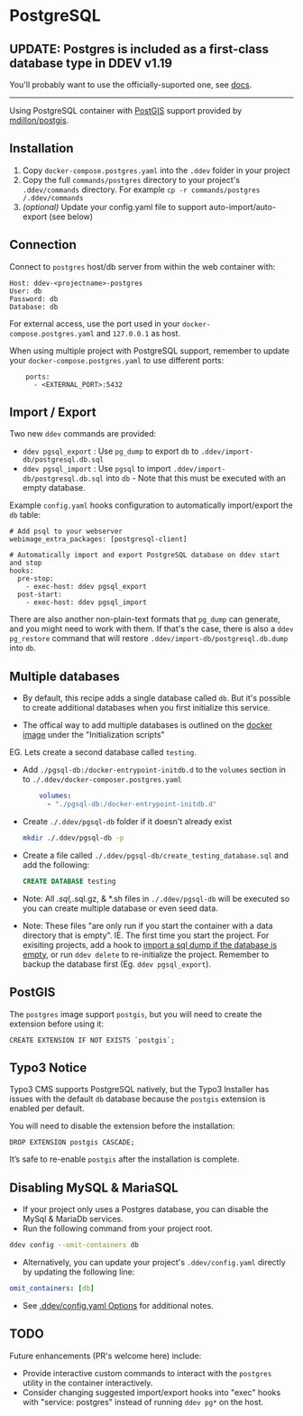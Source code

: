# PostgreSQL

## UPDATE: Postgres is included as a first-class database type in DDEV v1.19 

You'll probably want to use the officially-suported one, see [docs](https://ddev.readthedocs.io/en/latest/users/topics/database_management/).


--------------------------------------------------------------------------------

Using PostgreSQL container with [PostGIS](https://postgis.net/) support provided by [mdillon/postgis](https://hub.docker.com/r/mdillon/postgis).

## Installation

1. Copy `docker-compose.postgres.yaml` into the `.ddev` folder in your project
2. Copy the full `commands/postgres` directory to your project's `.ddev/commands` directory. For example `cp -r commands/postgres /.ddev/commands`
3. *(optional)* Update your config.yaml file to support auto-import/auto-export (see below)

## Connection

Connect to `postgres` host/db server from within the web container with:

```
Host: ddev-<projectname>-postgres
User: db
Password: db
Database: db
```

For external access, use the port used in your `docker-compose.postgres.yaml` and `127.0.0.1` as host.

When using multiple project with PostgreSQL support, remember to update your `docker-compose.postgres.yaml` to use different ports:

```
    ports:
      - <EXTERNAL_PORT>:5432
```

## Import / Export

Two new `ddev` commands are provided:

* `ddev pgsql_export` : Use `pg_dump` to export `db` to `.ddev/import-db/postgresql.db.sql`
* `ddev pgsql_import` : Use `pgsql` to import `.ddev/import-db/postgresql.db.sql` into `db` - Note that this must be executed with an empty database.

Example `config.yaml` hooks configuration to automatically import/export the `db` table:

```
# Add psql to your webserver
webimage_extra_packages: [postgresql-client]

# Automatically import and export PostgreSQL database on ddev start and stop
hooks:
  pre-stop:
    - exec-host: ddev pgsql_export
  post-start:
    - exec-host: ddev pgsql_import
```

There are also another non-plain-text formats that `pg_dump` can generate, and you might need to work with them. If that's the case, there is also
a `ddev pg_restore` command that will restore `.ddev/import-db/postgresql.db.dump` into `db`.

## Multiple databases

* By default, this recipe adds a single database called `db`. But it's possible to create additional databases when you first initialize this service.

* The offical way to add multiple databases is outlined on the [docker image](https://hub.docker.com/_/postgres) under the "Initialization scripts"

EG. Lets create a second database called `testing`.

* Add `./pgsql-db:/docker-entrypoint-initdb.d` to the `volumes` section in to `./.ddev/docker-composer.postgres.yaml`

  ```yaml
      volumes:
        - "./pgsql-db:/docker-entrypoint-initdb.d"
  ```

* Create `./.ddev/pgsql-db` folder if it doesn't already exist

  ```bash
  mkdir ./.ddev/pgsql-db -p
  ```

* Create a file called `./.ddev/pgsql-db/create_testing_database.sql` and add the following:

  ```sql
  CREATE DATABASE testing
  ```

* Note: All *.sql,*.sql.gz, & *.sh files in `./.ddev/pgsql-db` will be executed so you can create multiple database or even seed data.

* Note: These files "are only run if you start the container with a data directory that is empty". IE. The first time you start the project. For exisiting projects, add a hook to [import a sql dump if the database is empty](https://github.com/drud/ddev-contrib/tree/master/hook-examples/import-db-if-empty), or run `ddev delete` to re-initialize the project. Remember to backup the database first (Eg. `ddev pgsql_export`).

## PostGIS

The `postgres` image support `postgis`, but you will need to create the extension before using it:

```
CREATE EXTENSION IF NOT EXISTS `postgis`;
```

## Typo3 Notice

Typo3 CMS supports PostgreSQL natively, but the Typo3 Installer has issues with the default `db` database because the `postgis` extension is enabled per default.

You will need to disable the extension before the installation:

```
DROP EXTENSION postgis CASCADE;
```

It’s safe to re-enable `postgis` after the installation is complete.

## Disabling MySQL & MariaSQL

* If your project only uses a Postgres database, you can disable the MySql & MariaDb services.
* Run the following command from your project root.

```bash
ddev config --omit-containers db
```

* Alternatively, you can update your project's `.ddev/config.yaml` directly by updating the following line:

```yaml
omit_containers: [db]
```

* See [.ddev/config.yaml Options](<https://ddev.readthedocs.io/en/stable/users/extend/config_yaml/>) for additional notes.

## TODO

Future enhancements (PR's welcome here) include:

* Provide interactive custom commands to interact with the `postgres` utility in the container interactively.
* Consider changing suggested import/export hooks into "exec" hooks with "service: postgres" instead of running `ddev pg*` on the host.
